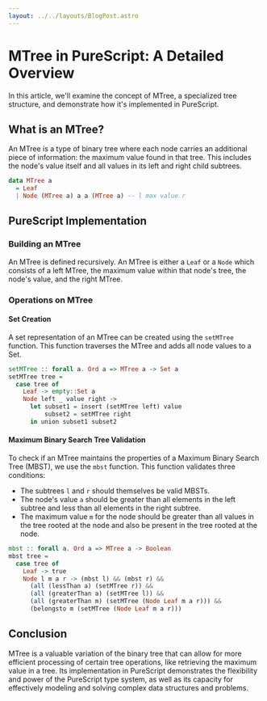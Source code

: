 ```yaml
---
layout: ../../layouts/BlogPost.astro
---
```


# MTree in PureScript: A Detailed Overview

In this article, we'll examine the concept of MTree, a specialized tree structure, and demonstrate how it's implemented in PureScript. 

## What is an MTree?

An MTree is a type of binary tree where each node carries an additional piece of information: the maximum value found in that tree. This includes the node's value itself and all values in its left and right child subtrees.

```purescript
data MTree a
  = Leaf 
  | Node (MTree a) a a (MTree a) -- l max value r
```

## PureScript Implementation

### Building an MTree

An MTree is defined recursively. An MTree is either a `Leaf` or a `Node` which consists of a left MTree, the maximum value within that node's tree, the node's value, and the right MTree.

### Operations on MTree

#### Set Creation

A set representation of an MTree can be created using the `setMTree` function. This function traverses the MTree and adds all node values to a Set.

```purescript
setMTree :: forall a. Ord a => MTree a -> Set a
setMTree tree =
  case tree of
    Leaf -> empty::Set a
    Node left _ value right ->
      let subset1 = insert (setMTree left) value
          subset2 = setMTree right
      in union subset1 subset2
```

#### Maximum Binary Search Tree Validation

To check if an MTree maintains the properties of a Maximum Binary Search Tree (MBST), we use the `mbst` function. This function validates three conditions:

- The subtrees `l` and `r` should themselves be valid MBSTs.
- The node's value `a` should be greater than all elements in the left subtree and less than all elements in the right subtree.
- The maximum value `m` for the node should be greater than all values in the tree rooted at the node and also be present in the tree rooted at the node.

```purescript
mbst :: forall a. Ord a => MTree a -> Boolean
mbst tree = 
  case tree of 
    Leaf -> true
    Node l m a r -> (mbst l) && (mbst r) && 
      (all (lessThan a) (setMTree r)) &&
      (all (greaterThan a) (setMTree l)) &&
      (all (greaterThan m) (setMTree (Node Leaf m a r))) &&
      (belongsto m (setMTree (Node Leaf m a r)))
```

## Conclusion

MTree is a valuable variation of the binary tree that can allow for more efficient processing of certain tree operations, like retrieving the maximum value in a tree. Its implementation in PureScript demonstrates the flexibility and power of the PureScript type system, as well as its capacity for effectively modeling and solving complex data structures and problems.